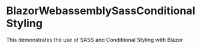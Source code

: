 # BlazorWebassemblySassConditionalStyling
This demonstrates the use of SASS and Conditiional Styling with Blazor
